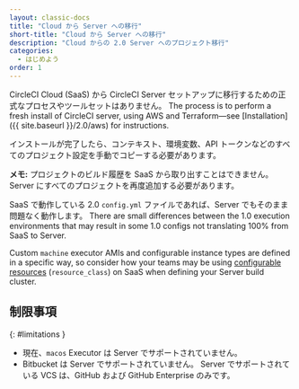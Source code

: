 ```yaml
---
layout: classic-docs
title: "Cloud から Server への移行"
short-title: "Cloud から Server への移行"
description: "Cloud からの 2.0 Server へのプロジェクト移行"
categories:
  - はじめよう
order: 1
---
```


CircleCI Cloud (SaaS) から CircleCI Server セットアップに移行するための正式なプロセスやツールセットはありません。 The process is to perform a fresh install of CircleCI server, using AWS and Terraform—see [Installation]({{ site.baseurl }}/2.0/aws) for instructions.

インストールが完了したら、コンテキスト、環境変数、API トークンなどのすべてのプロジェクト設定を手動でコピーする必要があります。

**メモ:** プロジェクトのビルド履歴を SaaS から取り出すことはできません。 Server にすべてのプロジェクトを再度追加する必要があります。

SaaS で動作している 2.0 `config.yml` ファイルであれば、Server でもそのまま問題なく動作します。 There are small differences between the 1.0 execution environments that may result in some 1.0 configs not translating 100% from SaaS to Server.

Custom `machine` executor AMIs and configurable instance types are defined in a specific way, so consider how your teams may be using [configurable resources]({{site.baseurl}}/2.0/configuration-reference/#resource_class) (`resource_class`) on SaaS when defining your Server build cluster.

## 制限事項
{: #limitations }

- 現在、`macos` Executor は Server でサポートされていません。
- Bitbucket は Server でサポートされていません。 Server でサポートされている VCS は、GitHub および GitHub Enterprise のみです。
